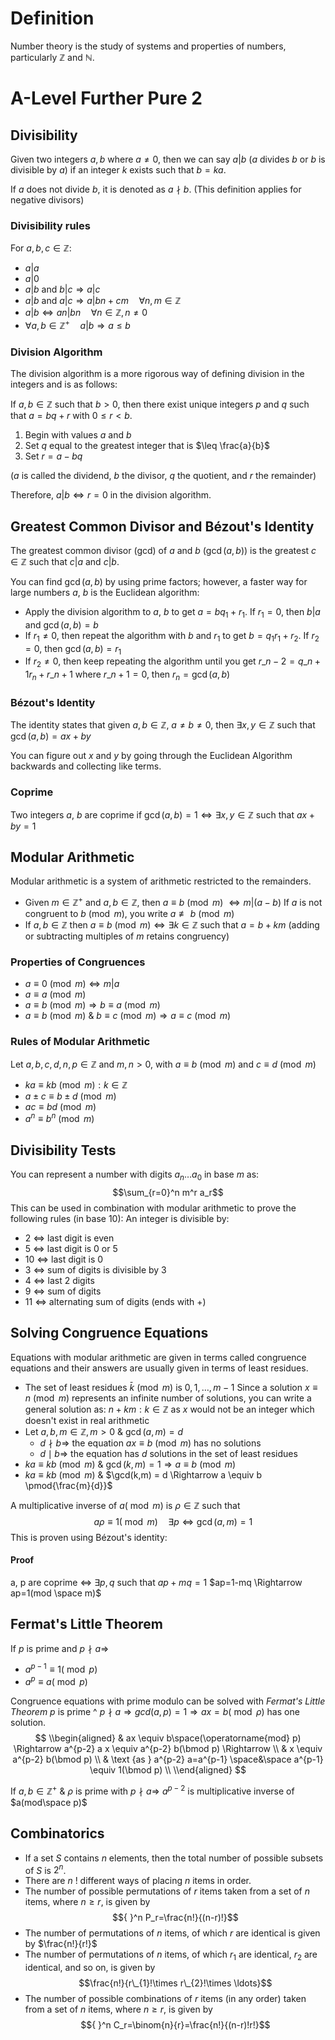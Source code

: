 # Definition

Number theory is the study of systems and properties of numbers, particularly $\mathbb{Z}$ and $\mathbb{N}$.

# A-Level Further Pure 2

## Divisibility

Given two integers $a, b$ where $a \neq 0$, then we can say $a|b$ ($a$ divides $b$ or $b$ is divisible by $a$) if an integer $k$ exists such that $b = ka$.

If $a$ does not divide $b$, it is denoted as $a \nmid b$. (This definition applies for negative divisors)

### Divisibility rules

For $a, b, c \in \mathbb{Z}$:

* $a|a$
* $a|0$
* $a|b \text{ and } b|c \Rightarrow a|c$
* $a|b \text{ and } a|c \Rightarrow a|bn+cm \quad \forall n,m \in \mathbb{Z}$
* $a|b \Leftrightarrow an|bn \quad \forall n \in \mathbb{Z}, n \neq 0$
* $\forall a, b \in \mathbb{Z}^+ \quad a|b \Rightarrow a \leq b$

### Division Algorithm

The division algorithm is a more rigorous way of defining division in the integers and is as follows:

If $a, b \in \mathbb{Z}$ such that $b > 0$, then there exist unique integers $p$ and $q$ such that $a = bq + r$ with $0 \leq r < b$.

1. Begin with values $a$ and $b$
1. Set $q$ equal to the greatest integer that is $\leq \frac{a}{b}$
1. Set $r = a - bq$

($a$ is called the dividend, $b$ the divisor, $q$ the quotient, and $r$ the remainder)

Therefore, $a|b \Leftrightarrow r = 0$ in the division algorithm.

## Greatest Common Divisor and Bézout's Identity

The greatest common divisor (gcd) of $a$ and $b$ ($\gcd(a,b)$) is the greatest $c \in \mathbb{Z}$ such that $c|a$ and $c|b$.

You can find $\gcd(a,b)$ by using prime factors; however, a faster way for large numbers $a$, $b$ is the Euclidean algorithm:

* Apply the division algorithm to $a$, $b$ to get $a = bq_1 + r_1$. If $r_1 = 0$, then $b|a$ and $\gcd(a,b) = b$
* If $r_1 \neq 0$, then repeat the algorithm with $b$ and $r_1$ to get $b = q_1r_1 + r_2$. If $r_2 = 0$, then $\gcd(a,b) = r_1$
* If $r_2 \neq 0$, then keep repeating the algorithm until you get $r\_{n-2} = q\_{n+1}r_n + r\_{n+1}$ where $r\_{n+1} = 0$, then $r_n = \gcd(a,b)$

### Bézout's Identity

The identity states that given $a, b \in \mathbb{Z}$, $a \neq b \neq 0$, then
$\exists x, y \in \mathbb{Z}$ such that $\gcd(a,b) = ax + by$

You can figure out $x$ and $y$ by going through the Euclidean Algorithm backwards and collecting like terms.

### Coprime

Two integers $a$, $b$ are coprime if $\gcd(a,b) = 1 \Leftrightarrow \exists x,y \in \mathbb{Z}$ such that $ax + by = 1$

## Modular Arithmetic

Modular arithmetic is a system of arithmetic restricted to the remainders.

* Given $m \in \mathbb{Z}^+$ and $a, b \in \mathbb{Z}$, then $a \equiv b \pmod{m}$ 
  $\Leftrightarrow m|(a-b)$
  If $a$ is not congruent to $b \pmod{m}$, you write $a \not\equiv b \pmod{m}$
* If $a, b \in \mathbb{Z}$ then $a \equiv b \pmod{m} \Leftrightarrow \exists k \in \mathbb{Z}$ such that $a = b + km$
  (adding or subtracting multiples of $m$ retains congruency)

### Properties of Congruences

* $a \equiv 0 \pmod{m} \Leftrightarrow m|a$
* $a \equiv a \pmod{m}$
* $a \equiv b \pmod{m} \Rightarrow b \equiv a \pmod{m}$
* $a \equiv b \pmod{m}$ & $b \equiv c \pmod{m} \Rightarrow a \equiv c \pmod{m}$

### Rules of Modular Arithmetic

Let $a, b, c, d, n, p \in \mathbb{Z}$ and $m, n > 0$, with $a \equiv b \pmod{m}$ and $c \equiv d \pmod{m}$

* $ka \equiv kb \pmod{m} : k \in \mathbb{Z}$
* $a \pm c \equiv b \pm d \pmod{m}$
* $ac \equiv bd \pmod{m}$
* $a^n \equiv b^n \pmod{m}$

## Divisibility Tests

You can represent a number with digits $a_n \ldots a_0$ in base $m$ as:
$$\sum_{r=0}^n m^r a_r$$
This can be used in combination with modular arithmetic to prove the following rules (in base 10):
An integer is divisible by:

* 2 $\Leftrightarrow$ last digit is even
* 5 $\Leftrightarrow$ last digit is 0 or 5
* 10 $\Leftrightarrow$ last digit is 0
* 3 $\Leftrightarrow$ sum of digits is divisible by 3
* 4 $\Leftrightarrow$ last 2 digits
* 9 $\Leftrightarrow$ sum of digits
* 11 $\Leftrightarrow$ alternating sum of digits (ends with +)

## Solving Congruence Equations

Equations with modular arithmetic are given in terms called congruence equations and their answers are usually given in terms of least residues.

* The set of least residues $\bar{k} \pmod{m}$ is ${0, 1, \ldots, m-1}$
  Since a solution $x \equiv n \pmod{m}$ represents an infinite number of solutions, you can write a general solution as:
  ${n + km : k \in \mathbb{Z}}$
  as $x$ would not be an integer which doesn't exist in real arithmetic
* Let $a, b, m \in \mathbb{Z}, m > 0$ & $\gcd(a,m) = d$
  * $d \nmid b \Rightarrow$ the equation $ax \equiv b \pmod{m}$ has no solutions
  * $d \mid b \Rightarrow$ the equation has $d$ solutions in the set of least residues
* $ka \equiv kb \pmod{m}$ & $\gcd(k,m) = 1 \Rightarrow a \equiv b \pmod{m}$
* $ka \equiv kb \pmod{m}$ & $\gcd(k,m) = d \Rightarrow a \equiv b \pmod{\frac{m}{d}}$

A multiplicative inverse of $a(\bmod m)$ is $\rho \in \mathbb{Z}$ such that $$\quad a \rho \equiv 1(\bmod m) \quad \exists p \Leftrightarrow \operatorname{gcd}(a, m)=1$$This is proven using Bézout's identity:

#### Proof

a, p are coprime $\Leftrightarrow$ $\exists p, q$ such that $ap +mq=1$ $ap=1-mq \Rightarrow ap=1(mod \space m)$

## Fermat's Little Theorem

If $p$ is prime and $p \nmid a \Rightarrow$

* $a^{p-1} \equiv 1(\bmod p)$
* $a^p \equiv a(\bmod p)$

Congruence equations with prime modulo can be solved with *Fermat's Little Theorem*
$p$ is prime ^ $p \nmid a \Rightarrow gcd(a, p)=1 \Rightarrow ax=b(\bmod \rho)$ has one solution.
$$
\\begin{aligned}
& ax \equiv b\space(\operatorname{mod} p) \Rightarrow a^{p-2} a x \equiv a^{p-2} b(\bmod p) \Rightarrow \\
& x \equiv a^{p-2} b(\bmod p) \\
& \text {as } a^{p-2} a=a^{p-1} \space&\space a^{p-1} \equiv 1(\bmod p) \\
\\end{aligned}
$$

If $a, b \in \mathbb{Z}^{+}$ & $\rho$ is prime with $p \nmid a \Rightarrow$ $a^{p-2}$ is multiplicative inverse of $a(mod\space p)$

## Combinatorics

* If a set $S$ contains $n$ elements, then the total number of possible subsets of $S$ is $2^n$.
* There are $n$ ! different ways of placing $n$ items in order.
* The number of possible permutations of $r$ items taken from a set of $n$ items, where $n \geqslant r$, is given by $${ }^n P_r=\frac{n!}{(n-r)!}$$
* The number of permutations of $n$ items, of which $r$ are identical is given by $\frac{n!}{r!}$
* The number of permutations of $n$ items, of which $r_1$ are identical, $r_2$ are identical, and so on, is given by $$\frac{n!}{r\_{1}!\times r\_{2}!\times \ldots}$$
* The number of possible combinations of $r$ items (in any order) taken from a set of $n$ items, where $n \geqslant r$, is given by $${ }^n C_r=\binom{n}{r}=\frac{n!}{(n-r)!r!}$$

